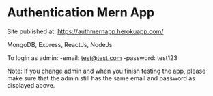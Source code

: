 <h1>Authentication Mern App</h1>

Site published at: https://authmernapp.herokuapp.com/

MongoDB, Express, ReactJs, NodeJs

To login as admin: 
-email: test@test.com
-password: test123

Note: If you change admin and when you finish testing the app, please make sure that the admin still has the same email and password as displayed above.
